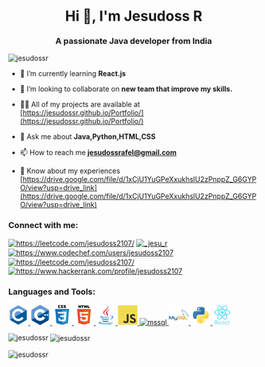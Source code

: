 <h1 align="center">Hi 👋, I'm Jesudoss R</h1>
<h3 align="center">A passionate Java developer from India</h3>

<p align="left"> <img src="https://komarev.com/ghpvc/?username=jesudossr&label=Profile%20views&color=0e75b6&style=flat" alt="jesudossr" /> </p>


- 🌱 I’m currently learning **React.js**

- 👯 I’m looking to collaborate on **new team that improve my skills.**

- 👨‍💻 All of my projects are available at [https://jesudossr.github.io/Portfolio/](https://jesudossr.github.io/Portfolio/)

- 💬 Ask me about **Java,Python,HTML,CSS**

- 📫 How to reach me **jesudossrafel@gmail.com**

- 📄 Know about my experiences [https://drive.google.com/file/d/1xCjU1YuGPeXxukhslU2zPnppZ_G6GYPO/view?usp=drive_link](https://drive.google.com/file/d/1xCjU1YuGPeXxukhslU2zPnppZ_G6GYPO/view?usp=drive_link)

<h3 align="left">Connect with me:</h3>
<p align="left">
<a href="https://leetcode.com/jesudoss2107/" target="blank"><img align="center" src="https://raw.githubusercontent.com/rahuldkjain/github-profile-readme-generator/master/src/images/icons/Social/linked-in-alt.svg" alt="https://leetcode.com/jesudoss2107/" height="30" width="40" /></a>
<a href="https://instagram.com/_jesu_r" target="blank"><img align="center" src="https://raw.githubusercontent.com/rahuldkjain/github-profile-readme-generator/master/src/images/icons/Social/instagram.svg" alt="_jesu_r" height="30" width="40" /></a>
<a href="https://www.codechef.com/users/jesudoss2107" target="blank"><img align="center" src="https://cdn.jsdelivr.net/npm/simple-icons@3.1.0/icons/codechef.svg" alt="https://www.codechef.com/users/jesudoss2107" height="30" width="40" /></a>
<a href="https://leetcode.com/jesudoss2107/" target="blank"><img align="center" src="https://raw.githubusercontent.com/rahuldkjain/github-profile-readme-generator/master/src/images/icons/Social/leet-code.svg" alt="https://leetcode.com/jesudoss2107/" height="30" width="40" /></a>
<a href="https://www.hackerrank.com/profile/jesudoss2107" target="blank"><img align="center" src="https://raw.githubusercontent.com/rahuldkjain/github-profile-readme-generator/master/src/images/icons/Social/hackerearth.svg" alt="https://www.hackerrank.com/profile/jesudoss2107" height="30" width="40" /></a>
</p>

<h3 align="left">Languages and Tools:</h3>
<p align="left"> <a href="https://www.cprogramming.com/" target="_blank" rel="noreferrer"> <img src="https://raw.githubusercontent.com/devicons/devicon/master/icons/c/c-original.svg" alt="c" width="40" height="40"/> </a> <a href="https://www.w3schools.com/cpp/" target="_blank" rel="noreferrer"> <img src="https://raw.githubusercontent.com/devicons/devicon/master/icons/cplusplus/cplusplus-original.svg" alt="cplusplus" width="40" height="40"/> </a> <a href="https://www.w3schools.com/css/" target="_blank" rel="noreferrer"> <img src="https://raw.githubusercontent.com/devicons/devicon/master/icons/css3/css3-original-wordmark.svg" alt="css3" width="40" height="40"/> </a> <a href="https://www.w3.org/html/" target="_blank" rel="noreferrer"> <img src="https://raw.githubusercontent.com/devicons/devicon/master/icons/html5/html5-original-wordmark.svg" alt="html5" width="40" height="40"/> </a> <a href="https://www.java.com" target="_blank" rel="noreferrer"> <img src="https://raw.githubusercontent.com/devicons/devicon/master/icons/java/java-original.svg" alt="java" width="40" height="40"/> </a> <a href="https://developer.mozilla.org/en-US/docs/Web/JavaScript" target="_blank" rel="noreferrer"> <img src="https://raw.githubusercontent.com/devicons/devicon/master/icons/javascript/javascript-original.svg" alt="javascript" width="40" height="40"/> </a> <a href="https://www.microsoft.com/en-us/sql-server" target="_blank" rel="noreferrer"> <img src="https://www.svgrepo.com/show/303229/microsoft-sql-server-logo.svg" alt="mssql" width="40" height="40"/> </a> <a href="https://www.mysql.com/" target="_blank" rel="noreferrer"> <img src="https://raw.githubusercontent.com/devicons/devicon/master/icons/mysql/mysql-original-wordmark.svg" alt="mysql" width="40" height="40"/> </a> <a href="https://www.python.org" target="_blank" rel="noreferrer"> <img src="https://raw.githubusercontent.com/devicons/devicon/master/icons/python/python-original.svg" alt="python" width="40" height="40"/> </a> <a href="https://reactjs.org/" target="_blank" rel="noreferrer"> <img src="https://raw.githubusercontent.com/devicons/devicon/master/icons/react/react-original-wordmark.svg" alt="react" width="40" height="40"/> </a> </p>

<p><img align="left" src="https://github-readme-stats.vercel.app/api/top-langs?username=jesudossr&show_icons=true&locale=en&layout=compact" alt="jesudossr" /></p>

<p>&nbsp;<img align="center" src="https://github-readme-stats.vercel.app/api?username=jesudossr&show_icons=true&locale=en" alt="jesudossr" /></p>

<p><img align="center" src="https://github-readme-streak-stats.herokuapp.com/?user=jesudossr&" alt="jesudossr" /></p>
